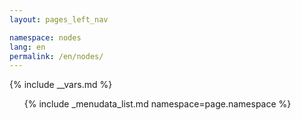 ```yaml
---
layout: pages_left_nav

namespace: nodes
lang: en
permalink: /en/nodes/
---
```


{% include __vars.md %}

<!-- Content starts -->

<ul class="list-unstyled">
  {% include _menudata_list.md namespace=page.namespace %}
</ul>

<!-- Content ends -->